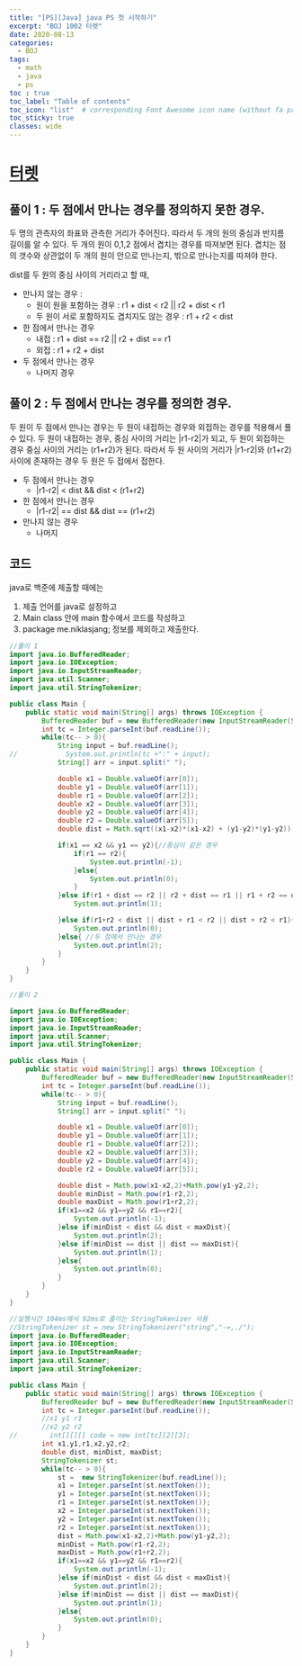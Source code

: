 ```yaml
---
title: "[PS][Java] java PS 첫 시작하기"
excerpt: "BOJ 1002 터렛"
date: 2020-08-13
categories:
  - BOJ
tags:
  - math
  - java
  - ps
toc : true
toc_label: "Table of contents"
toc_icon: "list"  # corresponding Font Awesome icon name (without fa prefix)
toc_sticky: true
classes: wide  
---
```


# [터렛](boj.kr/1002)

## 풀이 1 : 두 점에서 만나는 경우를 정의하지 못한 경우.

두 명의 관측자의 좌표와 관측한 거리가 주어진다. 따라서 두 개의 원의 중심과 반지름 길이를 알 수 있다. 두 개의 원이 0,1,2 점에서 겹치는 경우를 따져보면 된다. 겹치는 점의 갯수와 상관없이 두 개의 원이 안으로 만나는지, 밖으로 만나는지를 따져야 한다.  

dist를 두 원의 중심 사이의 거리라고 할 때,

- 만나지 않는 경우 : 
  - 원이 원을 포함하는 경우 : r1 + dist < r2 || r2 + dist < r1 
  - 두 원이 서로 포함하지도 겹치지도 않는 경우 : r1 + r2 < dist
- 한 점에서 만나는 경우
  - 내접 : r1 + dist == r2 || r2 + dist == r1 
  - 외접 : r1 + r2 + dist
- 두 점에서 만나는 경우 
  - 나머지 경우

## 풀이 2 : 두 점에서 만나는 경우를 정의한 경우.

두 원이 두 점에서 만나는 경우는 두 원이 내접하는 경우와 외접하는 경우를 적용해서 풀 수 있다. 두 원이 내접하는 경우, 중심 사이의 거리는 |r1-r2|가 되고, 두 원이 외접하는 경우 중심 사이의 거리는 (r1+r2)가 된다. 따라서 두 원 사이의 거리가 |r1-r2|와 (r1+r2) 사이에 존재하는 경우 두 원은 두 접에서 접한다.  

- 두 점에서 만나는 경우
  - |r1-r2| < dist && dist < (r1+r2)
- 한 점에서 만나는 경우 
  - |r1-r2| == dist && dist == (r1+r2)
- 만나지 않는 경우
  - 나머지

## 코드

java로 백준에 제출할 때에는 

1. 제출 언어를 java로 설정하고
1. Main class 안에 main 함수에서 코드를 작성하고
1. package me.niklasjang; 정보를 제외하고 제출한다.  

```java
//풀이 1
import java.io.BufferedReader;
import java.io.IOException;
import java.io.InputStreamReader;
import java.util.Scanner;
import java.util.StringTokenizer;

public class Main {
    public static void main(String[] args) throws IOException {
        BufferedReader buf = new BufferedReader(new InputStreamReader(System.in));
        int tc = Integer.parseInt(buf.readLine());
        while(tc-- > 0){
            String input = buf.readLine();
//            System.out.println(tc +":" + input);
            String[] arr = input.split(" ");

            double x1 = Double.valueOf(arr[0]);
            double y1 = Double.valueOf(arr[1]);
            double r1 = Double.valueOf(arr[2]);
            double x2 = Double.valueOf(arr[3]);
            double y2 = Double.valueOf(arr[4]);
            double r2 = Double.valueOf(arr[5]);
            double dist = Math.sqrt((x1-x2)*(x1-x2) + (y1-y2)*(y1-y2));

            if(x1 == x2 && y1 == y2){//중심이 같은 경우
                if(r1 == r2){
                    System.out.println(-1);
                }else{
                    System.out.println(0);
                }
            }else if(r1 + dist == r2 || r2 + dist == r1 || r1 + r2 == dist){//한 점에서 만나는 경우
                System.out.println(1);

            }else if(r1+r2 < dist || dist + r1 < r2 || dist + r2 < r1){//만나지 않는 경우
                System.out.println(0);
            }else{ //두 점에서 만나는 경우
                System.out.println(2);
            }
        }
    }
}
```

```java
//풀이 2

import java.io.BufferedReader;
import java.io.IOException;
import java.io.InputStreamReader;
import java.util.Scanner;
import java.util.StringTokenizer;

public class Main {
    public static void main(String[] args) throws IOException {
        BufferedReader buf = new BufferedReader(new InputStreamReader(System.in));
        int tc = Integer.parseInt(buf.readLine());
        while(tc-- > 0){
            String input = buf.readLine();
            String[] arr = input.split(" ");

            double x1 = Double.valueOf(arr[0]);
            double y1 = Double.valueOf(arr[1]);
            double r1 = Double.valueOf(arr[2]);
            double x2 = Double.valueOf(arr[3]);
            double y2 = Double.valueOf(arr[4]);
            double r2 = Double.valueOf(arr[5]);

            double dist = Math.pow(x1-x2,2)+Math.pow(y1-y2,2);
            double minDist = Math.pow(r1-r2,2);
            double maxDist = Math.pow(r1+r2,2);
            if(x1==x2 && y1==y2 && r1==r2){
                System.out.println(-1);
            }else if(minDist < dist && dist < maxDist){
                System.out.println(2);
            }else if(minDist == dist || dist == maxDist){
                System.out.println(1);
            }else{
                System.out.println(0);
            }
        }
    }
}
```

```java
//실행시간 104ms에서 92ms로 줄이는 StringTokenizer 사용
//StringTokenizer st = new StringTokenizer("string","-=,./");
import java.io.BufferedReader;
import java.io.IOException;
import java.io.InputStreamReader;
import java.util.Scanner;
import java.util.StringTokenizer;

public class Main {
    public static void main(String[] args) throws IOException {
        BufferedReader buf = new BufferedReader(new InputStreamReader(System.in));
        int tc = Integer.parseInt(buf.readLine());
        //x1 y1 r1
        //x2 y2 r2
//        int[][][] code = new int[tc][2][3];
        int x1,y1,r1,x2,y2,r2;
        double dist, minDist, maxDist;
        StringTokenizer st;
        while(tc-- > 0){
            st =  new StringTokenizer(buf.readLine());
            x1 = Integer.parseInt(st.nextToken());
            y1 = Integer.parseInt(st.nextToken());
            r1 = Integer.parseInt(st.nextToken());
            x2 = Integer.parseInt(st.nextToken());
            y2 = Integer.parseInt(st.nextToken());
            r2 = Integer.parseInt(st.nextToken());
            dist = Math.pow(x1-x2,2)+Math.pow(y1-y2,2);
            minDist = Math.pow(r1-r2,2);
            maxDist = Math.pow(r1+r2,2);
            if(x1==x2 && y1==y2 && r1==r2){
                System.out.println(-1);
            }else if(minDist < dist && dist < maxDist){
                System.out.println(2);
            }else if(minDist == dist || dist == maxDist){
                System.out.println(1);
            }else{
                System.out.println(0);
            }
        }
    }
}
```